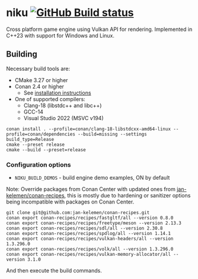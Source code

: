 # niku [![GitHub Build status](https://github.com/jan-kelemen/niku/actions/workflows/ci.yml/badge.svg?branch=master)](https://github.com/jan-kelemen/niku/actions/workflows/ci.yml)

Cross platform game engine using Vulkan API for rendering. Implemented in C++23 with support for Windows and Linux.

## Building
Necessary build tools are:
* CMake 3.27 or higher
* Conan 2.4 or higher
  * See [installation instructions](https://docs.conan.io/2/installation.html)
* One of supported compilers:
  * Clang-18 (libstdc++ and libc++)
  * GCC-14
  * Visual Studio 2022 (MSVC v194)

```
conan install . --profile=conan/clang-18-libstdcxx-amd64-linux --profile=conan/dependencies --build=missing --settings build_type=Release
cmake --preset release
cmake --build --preset=release
```

### Configuration options
* `NIKU_BUILD_DEMOS` - build engine demo examples, ON by default

Note: Override packages from Conan Center with updated ones from [jan-kelemen/conan-recipes](https://github.com/jan-kelemen/conan-recipes), this is mostly due to hardening or sanitizer options being incompatible with packages on Conan Center.
```
git clone git@github.com:jan-kelemen/conan-recipes.git
conan export conan-recipes/recipes/fastgltf/all --version 0.8.0
conan export conan-recipes/recipes/freetype/meson --version 2.13.3
conan export conan-recipes/recipes/sdl/all --version 2.30.8
conan export conan-recipes/recipes/spdlog/all --version 1.14.1
conan export conan-recipes/recipes/vulkan-headers/all --version 1.3.296.0
conan export conan-recipes/recipes/volk/all --version 1.3.296.0
conan export conan-recipes/recipes/vulkan-memory-allocator/all --version 3.1.0
```

And then execute the build commands.
